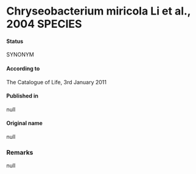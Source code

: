 # Chryseobacterium miricola Li et al., 2004 SPECIES

#### Status
SYNONYM

#### According to
The Catalogue of Life, 3rd January 2011

#### Published in
null

#### Original name
null

### Remarks
null